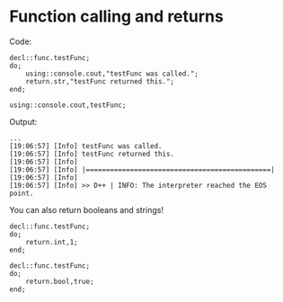 # Function calling and returns

Code:
```pawn
decl::func.testFunc;
do;
	using::console.cout,"testFunc was called.";
	return.str,"testFunc returned this.";
end;

using::console.cout,testFunc;
```
Output:
```
...
[19:06:57] [Info] testFunc was called.
[19:06:57] [Info] testFunc returned this.
[19:06:57] [Info]                                                
[19:06:57] [Info] |==============================================|
[19:06:57] [Info]                                                
[19:06:57] [Info] >> D++ | INFO: The interpreter reached the EOS point.
```

You can also return booleans and strings!

```pawn
decl::func.testFunc;
do;
	return.int,1;
end;

decl::func.testFunc;
do;
	return.bool,true;
end;
```